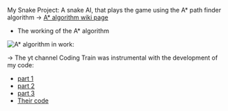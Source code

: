 My Snake Project:
  A snake AI, that plays the game using the A* path finder algorithm
-> [A* algorithm wiki page](https://en.wikipedia.org/wiki/A*_search_algorithm)

- The working of the A* algorithm

![A* algorithm in work:](https://upload.wikimedia.org/wikipedia/commons/5/5d/Astar_progress_animation.gif)

-> The yt channel Coding Train was instrumental with the development of my code:
- [part 1](https://www.youtube.com/watch?v=aKYlikFAV4k)
- [part 2](https://www.youtube.com/watch?v=EaZxUCWAjb0)
- [part 3](https://www.youtube.com/watch?v=aKYlikFAV4k)
- [Their code](https://github.com/CodingTrain/Coding-Challenges/tree/main/051_astar)

